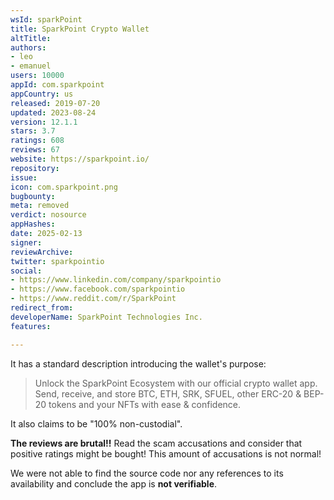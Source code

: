 ```yaml
---
wsId: sparkPoint
title: SparkPoint Crypto Wallet
altTitle: 
authors:
- leo
- emanuel
users: 10000
appId: com.sparkpoint
appCountry: us
released: 2019-07-20
updated: 2023-08-24
version: 12.1.1
stars: 3.7
ratings: 608
reviews: 67
website: https://sparkpoint.io/
repository: 
issue: 
icon: com.sparkpoint.png
bugbounty: 
meta: removed
verdict: nosource
appHashes: 
date: 2025-02-13
signer: 
reviewArchive: 
twitter: sparkpointio
social:
- https://www.linkedin.com/company/sparkpointio
- https://www.facebook.com/sparkpointio
- https://www.reddit.com/r/SparkPoint
redirect_from: 
developerName: SparkPoint Technologies Inc.
features: 

---
```


It has a standard description introducing the wallet's purpose:

> Unlock the SparkPoint Ecosystem with our official crypto wallet app.
Send, receive, and store BTC, ETH, SRK, SFUEL, other ERC-20 & BEP-20 tokens and your NFTs with ease & confidence.

It also claims to be "100% non-custodial".

**The reviews are brutal!!** Read the scam accusations and consider that
positive ratings might be bought! This amount of accusations is not normal!

We were not able to find the source code nor any references to its availability and conclude the app is **not verifiable**.
